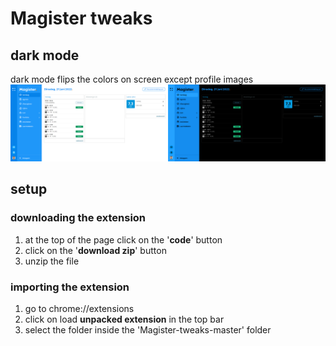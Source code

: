 # Magister tweaks

## dark mode
dark mode flips the colors on screen except profile images
![Dark Mode](readme_files/before_after.png)
## setup
### downloading the extension
1. at the top of the page click on the '**code**' button
2. click on the '**download zip**' button
3. unzip the file

### importing the extension
1. go to chrome://extensions
2. click on load **unpacked extension** in the top bar
3. select the folder inside the 'Magister-tweaks-master' folder
